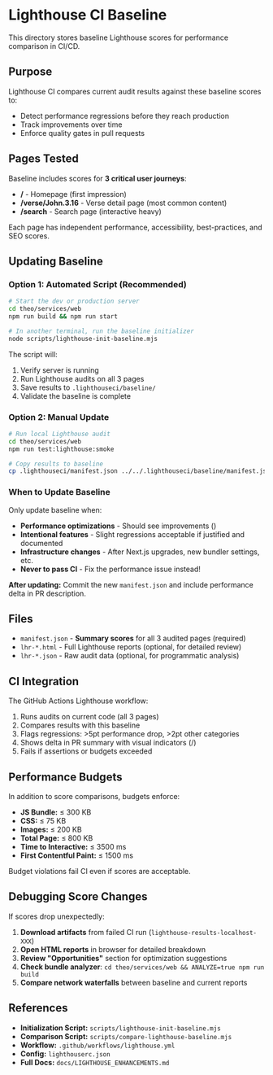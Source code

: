 # Lighthouse CI Baseline

This directory stores baseline Lighthouse scores for performance comparison in CI/CD.

## Purpose

Lighthouse CI compares current audit results against these baseline scores to:
- Detect performance regressions before they reach production
- Track improvements over time
- Enforce quality gates in pull requests

## Pages Tested

Baseline includes scores for **3 critical user journeys**:
- **/** - Homepage (first impression)
- **/verse/John.3.16** - Verse detail page (most common content)
- **/search** - Search page (interactive heavy)

Each page has independent performance, accessibility, best-practices, and SEO scores.

## Updating Baseline

### Option 1: Automated Script (Recommended)

```bash
# Start the dev or production server
cd theo/services/web
npm run build && npm run start

# In another terminal, run the baseline initializer
node scripts/lighthouse-init-baseline.mjs
```

The script will:
1. Verify server is running
2. Run Lighthouse audits on all 3 pages
3. Save results to `.lighthouseci/baseline/`
4. Validate the baseline is complete

### Option 2: Manual Update

```bash
# Run local Lighthouse audit
cd theo/services/web
npm run test:lighthouse:smoke

# Copy results to baseline
cp .lighthouseci/manifest.json ../../.lighthouseci/baseline/manifest.json
```

### When to Update Baseline

Only update baseline when:
- **Performance optimizations** - Should see improvements ()
- **Intentional features** - Slight regressions acceptable if justified and documented
- **Infrastructure changes** - After Next.js upgrades, new bundler settings, etc.
- **Never to pass CI** - Fix the performance issue instead!

**After updating:** Commit the new `manifest.json` and include performance delta in PR description.

## Files

- `manifest.json` - **Summary scores** for all 3 audited pages (required)
- `lhr-*.html` - Full Lighthouse reports (optional, for detailed review)
- `lhr-*.json` - Raw audit data (optional, for programmatic analysis)

## CI Integration

The GitHub Actions Lighthouse workflow:
1. Runs audits on current code (all 3 pages)
2. Compares results with this baseline
3. Flags regressions: >5pt performance drop, >2pt other categories
4. Shows delta in PR summary with visual indicators (/)
5. Fails if assertions or budgets exceeded

## Performance Budgets

In addition to score comparisons, budgets enforce:
- **JS Bundle:** ≤ 300 KB
- **CSS:** ≤ 75 KB  
- **Images:** ≤ 200 KB
- **Total Page:** ≤ 800 KB
- **Time to Interactive:** ≤ 3500 ms
- **First Contentful Paint:** ≤ 1500 ms

Budget violations fail CI even if scores are acceptable.

## Debugging Score Changes

If scores drop unexpectedly:

1. **Download artifacts** from failed CI run (`lighthouse-results-localhost-XXX`)
2. **Open HTML reports** in browser for detailed breakdown
3. **Review "Opportunities"** section for optimization suggestions
4. **Check bundle analyzer**: `cd theo/services/web && ANALYZE=true npm run build`
5. **Compare network waterfalls** between baseline and current reports

## References

- **Initialization Script:** `scripts/lighthouse-init-baseline.mjs`
- **Comparison Script:** `scripts/compare-lighthouse-baseline.mjs`  
- **Workflow:** `.github/workflows/lighthouse.yml`
- **Config:** `lighthouserc.json`
- **Full Docs:** `docs/LIGHTHOUSE_ENHANCEMENTS.md`
